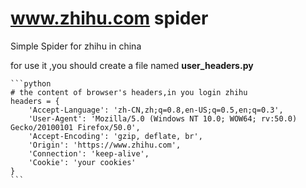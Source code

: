 # www.zhihu.com spider

Simple Spider for zhihu in china

for use it ,you should create a file named **user_headers.py**

    ```python
    # the content of browser's headers,in you login zhihu
    headers = {
        'Accept-Language': 'zh-CN,zh;q=0.8,en-US;q=0.5,en;q=0.3',
        'User-Agent': 'Mozilla/5.0 (Windows NT 10.0; WOW64; rv:50.0) Gecko/20100101 Firefox/50.0',
        'Accept-Encoding': 'gzip, deflate, br',
        'Origin': 'https://www.zhihu.com',
        'Connection': 'keep-alive',
        'Cookie': 'your cookies'
    }
    ```